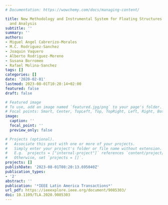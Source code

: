 ```yaml
---
# Documentation: https://wowchemy.com/docs/managing-content/

title: New Methodology and Instrumental System for Floating Structures Monitoring
  and Analysis
subtitle: ''
summary: ''
authors:
- Miguel Angel Cabrerizo-Morales
- M.C. Rodriguez-Sanchez
- Joaquin Vaquero
- Alberto Rodriguez-Moreno
- Susana Borromeo
- Rafael Molina-Sanchez
tags: []
categories: []
date: '2020-02-01'
lastmod: 2023-08-01T10:20:14+02:00
featured: false
draft: false

# Featured image
# To use, add an image named `featured.jpg/png` to your page's folder.
# Focal points: Smart, Center, TopLeft, Top, TopRight, Left, Right, BottomLeft, Bottom, BottomRight.
image:
  caption: ''
  focal_point: ''
  preview_only: false

# Projects (optional).
#   Associate this post with one or more of your projects.
#   Simply enter your project's folder or file name without extension.
#   E.g. `projects = ["internal-project"]` references `content/project/deep-learning/index.md`.
#   Otherwise, set `projects = []`.
projects: []
publishDate: '2023-08-01T08:20:13.695040Z'
publication_types:
- '2'
abstract: ''
publication: '*IEEE Latin America Transactions*'
url_pdf: https://ieeexplore.ieee.org/document/9085303/
doi: 10.1109/TLA.2020.9085303
---
```

